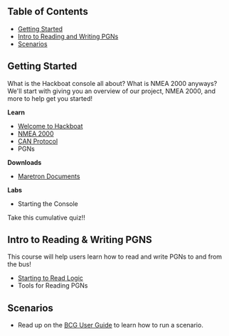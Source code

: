 ## Table of Contents

- [Getting Started](#getting-started)
- [Intro to Reading and Writing PGNs](#intro-to-reading--writing-pgns)
- [Scenarios](#scenarios)

## Getting Started
What is the Hackboat console all about? What is NMEA 2000 anyways? We'll start with giving you an overview of our project, NMEA 2000, and more to help get you started!

**Learn**
- [Welcome to Hackboat](https://github.com/diopausar/Hackboat/tree/main/Lessons/Getting%20Started/Welcome%20to%20Hackboat)
- [NMEA 2000](https://github.com/diopausar/Hackboat/blob/main/Lessons/Getting%20Started/NMEA%202000/README.md)
- [CAN Protocol](https://github.com/diopausar/Hackboat/tree/main/Lessons/Getting%20Started/CAN%20Protocol)
- PGNs

**Downloads**
- [Maretron Documents](https://minhaskamal.github.io/DownGit/#/home?url=https://github.com/diopausar/Hackboat/blob/main/Maretron%20Resources/menu.html)

**Labs**
- Starting the Console
 
Take this cumulative quiz!!

## Intro to Reading & Writing PGNS
This course will help users learn how to read and write PGNs to and from the bus!
- [Starting to Read Logic](https://github.com/diopausar/Hackboat/blob/main/Lessons/Intro%20to%20Reading%20&%20Writing%20PGNS/Starting%20to%20Read%20Logic/README.md)
- Tools for Reading PGNs
## Scenarios
- Read up on the [BCG User Guide](https://github.com/diopausar/Hackboat/blob/057d83b9c1d2bdb4273eb9628e47707de199ea7e/BCG%20Info/BCG%20User%20Guide.pdf) to learn how to run a scenario.
